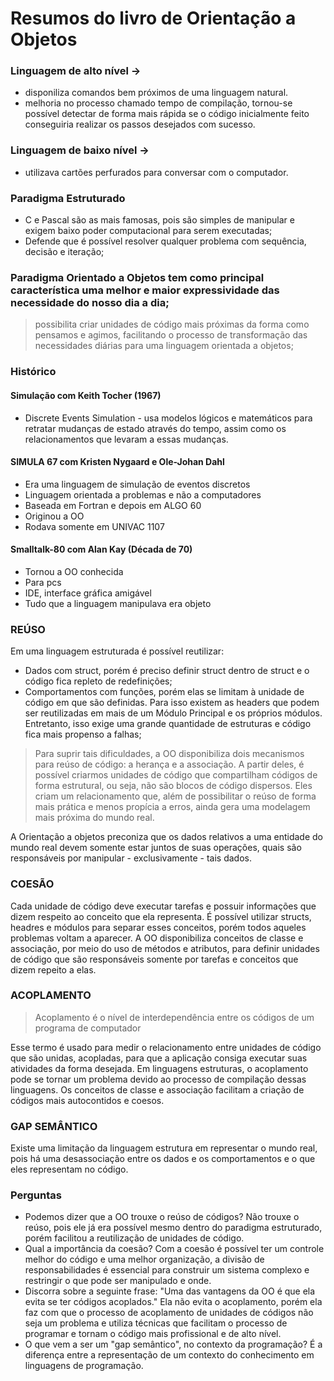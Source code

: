 # Resumos do livro de Orientação a Objetos

### Linguagem de alto nível -> 
- disponiliza comandos bem próximos de uma linguagem natural. 
- melhoria no processo chamado tempo de compilação, tornou-se possível detectar de forma mais rápida se o código inicialmente feito conseguiria realizar os passos desejados com sucesso.
### Linguagem de baixo nível -> 
- utilizava cartões perfurados para conversar com o computador.
### Paradigma Estruturado
- C e Pascal são as mais famosas, pois são simples de manipular e exigem baixo 	poder computacional para serem executadas;
- Defende que é possível resolver qualquer problema com sequência, decisão e iteração;
### Paradigma Orientado a Objetos tem como principal característica uma melhor e maior expressividade das necessidade do nosso dia a dia;
> possibilita criar unidades de código mais próximas da forma como pensamos e agimos, facilitando o processo de transformação das necessidades diárias para uma linguagem orientada a objetos;

### Histórico
#### Simulação com Keith Tocher (1967)
- Discrete Events Simulation - usa modelos lógicos e matemáticos para retratar mudanças de estado através do tempo, assim como os relacionamentos que levaram a essas mudanças.
#### SIMULA 67 com Kristen Nygaard e Ole-Johan Dahl
- Era uma linguagem de simulação de eventos discretos
- Linguagem orientada a problemas e não a computadores
- Baseada em Fortran e depois em ALGO 60
- Originou a OO
- Rodava somente em UNIVAC 1107
#### Smalltalk-80 com Alan Kay (Década de 70)
- Tornou a OO conhecida
- Para pcs
- IDE, interface gráfica amigável
- Tudo que a linguagem manipulava era objeto

### REÚSO
Em uma linguagem estruturada é possível reutilizar:
- Dados com struct, porém é preciso definir struct dentro de struct e o código fica repleto de redefinições;
- Comportamentos com funções, porém elas se limitam à unidade de código em que são definidas. Para isso existem as headers que podem ser reutilizadas em mais de um Módulo Principal e os próprios módulos. Entretanto, isso exige uma grande quantidade de estruturas e código fica mais propenso a falhas;
 > Para	suprir	tais	dificuldades,	a	OO	disponibiliza	dois
 mecanismos	para	reúso	de	código:	a	herança	e	a	associação.	A
 partir	deles,	é	possível	criarmos	unidades	de	código	que
 compartilham	códigos	de	forma	estrutural,	ou	seja,	não	são	blocos
 de	código	dispersos.	Eles	criam	um	relacionamento	que,	além	de
 possibilitar	o	reúso	de	forma	mais	prática	e	menos	propícia	a	erros,
 ainda	gera	uma	modelagem	mais	próxima	do	mundo	real.

A Orientação a objetos preconiza que os dados relativos a uma entidade do mundo real devem somente estar juntos de suas operações, quais são responsáveis por manipular - exclusivamente - tais dados. 

### COESÃO
Cada unidade de código deve executar tarefas e possuir informações que dizem respeito ao conceito que ela representa. É possível utilizar structs, headres e módulos para separar esses conceitos, porém todos aqueles problemas voltam a aparecer. A OO disponibiliza conceitos de classe e associação, por meio do uso de métodos e atributos, para definir unidades de código que são responsáveis somente por tarefas e conceitos que dizem repeito a elas. 

### ACOPLAMENTO
> Acoplamento é o nível de interdependência entre os códigos de um programa de computador

Esse termo é usado para medir o relacionamento entre unidades de código que são unidas, acopladas, para que a aplicação consiga executar suas atividades da forma desejada. Em linguagens estruturas, o acoplamento pode se tornar um problema devido ao processo de compilação dessas linguagens. Os conceitos de classe e associação facilitam a criação de códigos mais autocontidos e coesos.

### GAP SEMÂNTICO
Existe uma limitação da linguagem estrutura em representar o mundo real, pois há uma desassociação entre os dados e os comportamentos e o que eles representam no código.

### Perguntas
- Podemos dizer que a OO trouxe o reúso de códigos?
  Não trouxe o reúso, pois ele já era possível mesmo dentro do paradigma estruturado, porém facilitou a reutilização de unidades de código.
- Qual a importância da coesão?
  Com a coesão é possível ter um controle melhor do código e uma melhor organização, a divisão de responsabilidades é essencial para construir um sistema complexo e restringir o que pode ser manipulado e onde.
- Discorra	sobre	a	seguinte	frase:	"Uma	das	vantagens	da	OO	é
 que	ela	evita	se	ter	códigos	acoplados."
  Ela não evita o acoplamento, porém ela faz com que o processo de acoplamento de unidades de códigos não seja um problema e utiliza técnicas que facilitam o processo de programar e tornam o código mais profissional e de alto nível.
- O	que	vem	a	ser	um	"gap	semântico",	no	contexto	da
 programação?
  É a diferença entre a representação de um contexto do conhecimento em linguagens de programação.





